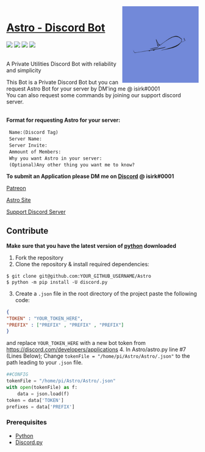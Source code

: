 <img src="Images/astro.png" align="right" align="right" height="200" />

# [Astro - Discord Bot](https://asksirk.com/Astro)
<p>
  <img src="https://img.shields.io/discord/743121194911531110">
  <img src="https://img.shields.io/github/contributors/ISIRK/Astro?style=flat">
  <img src="https://img.shields.io/github/last-commit/ISIRK/Astro">
  <img src="https://img.shields.io/github/v/release/ISIRK/Astro?include_prereleases&style=flat">
<p>

<br>
A Private Utilities Discord Bot with reliability and simplicity<br>

This Bot is a Private Discord Bot but you can request Astro Bot for your server by DM'ing me @ isirk#0001<br>
You can also request some commands by joining our support discord server.<br>
<br>

**Format for requesting Astro for your server:**

` Name:(Discord Tag)`<br>
` Server Name:`<br>
` Server Invite:`<br>
` Ammount of Members:`<br>
` Why you want Astro in your server:`<br>
` (Optional)Any other thing you want me to know?`

**To submit an Application please DM me on [Discord](https://discord.com) @ isirk#0001**

[Patreon](https://www.patreon.com/Astro_Bot)

[Astro Site](https://asksirk.com/Astro/)

[Support Discord Server](https://discord.gg/s5ZPSRe)

## Contribute
**Make sure that you have the latest version of [python](https://www.python.org/) downloaded**
1. Fork the repository
2. Clone the repository & install required dependencies:
```
$ git clone git@github.com:YOUR_GITHUB_USERNAME/Astro
$ python -m pip install -U discord.py
```
3. Create a `.json` file in the root directory of the project paste the following code:
```json
{
"TOKEN" : "YOUR_TOKEN_HERE",
"PREFIX" : ["PREFIX" , "PREFIX" , "PREFIX"]
}
```
and replace `YOUR_TOKEN_HERE` with a new bot token from https://discord.com/developers/applications
4. In Astro/astro.py line #7 (Lines Below); Change `tokenFile = "/home/pi/Astro/Astro/.json"` to the path leading to your `.json` file.
```py
##CONFIG
tokenFile = "/home/pi/Astro/Astro/.json"
with open(tokenFile) as f:
    data = json.load(f)
token = data['TOKEN']
prefixes = data['PREFIX']
```

### Prerequisites
- [Python](https://www.python.org/)
- [Discord.py](https://discordpy.readthedocs.io/en/latest/index.html)

